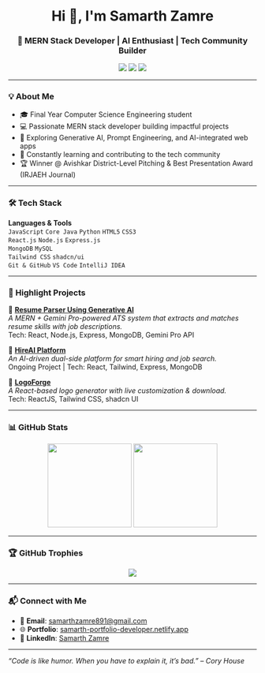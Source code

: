 <h1 align="center">Hi 👋, I'm Samarth Zamre</h1>
<h3 align="center">🚀 MERN Stack Developer | AI Enthusiast | Tech Community Builder</h3>

<p align="center">
  <a href="https://samarth-portfolio-developer.netlify.app/" target="_blank"><img src="https://img.shields.io/badge/Portfolio-222222?style=for-the-badge&logo=vercel&logoColor=white"/></a>
  <a href="https://www.linkedin.com/in/samarth-zamre-9b8498332/" target="_blank"><img src="https://img.shields.io/badge/LinkedIn-0077B5?style=for-the-badge&logo=linkedin&logoColor=white"/></a>
  <a href="mailto:samarthzamre891@gmail.com"><img src="https://img.shields.io/badge/Gmail-D14836?style=for-the-badge&logo=gmail&logoColor=white"/></a>
</p>

---

### 💡 About Me

- 🎓 Final Year Computer Science Engineering student  
- 💻 Passionate MERN stack developer building impactful projects  
- 🤖 Exploring Generative AI, Prompt Engineering, and AI-integrated web apps  
- 🧠 Constantly learning and contributing to the tech community  
- 🏆 Winner @ Avishkar District-Level Pitching & Best Presentation Award (IRJAEH Journal)

---

### 🛠️ Tech Stack

**Languages & Tools**  
`JavaScript` `Core Java` `Python` `HTML5` `CSS3`  
`React.js` `Node.js` `Express.js`  
`MongoDB` `MySQL`  
`Tailwind CSS` `shadcn/ui`  
`Git & GitHub` `VS Code` `IntelliJ IDEA`

---

### 🌟 Highlight Projects

🔹 **[Resume Parser Using Generative AI](https://hireai-companypage.onrender.com/)**  
_A MERN + Gemini Pro-powered ATS system that extracts and matches resume skills with job descriptions._  
Tech: React, Node.js, Express, MongoDB, Gemini Pro API

🔹 **[HireAI Platform](https://hireai-frontend.onrender.com/)**  
_An AI-driven dual-side platform for smart hiring and job search._  
Ongoing Project | Tech: React, Tailwind, Express, MongoDB

🔹 **[LogoForge](https://github.com/samarthzamre/LogoForge)**  
_A React-based logo generator with live customization & download._  
Tech: ReactJS, Tailwind CSS, shadcn UI

---

### 📊 GitHub Stats

<p align="center">
  <img src="https://github-readme-stats.vercel.app/api?username=samarthzamre&show_icons=true&theme=radical" height="170" />
  <img src="https://github-readme-stats.vercel.app/api/top-langs/?username=samarthzamre&layout=compact&theme=radical" height="170"/>
</p>

---

### 🏆 GitHub Trophies

<p align="center">
  <img src="https://github-profile-trophy.vercel.app/?username=samarthzamre&theme=radical&column=6&margin-w=10&margin-h=15"/>
</p>

---

### 📬 Connect with Me

- 📧 **Email**: samarthzamre891@gmail.com  
- 🌐 **Portfolio**: [samarth-portfolio-developer.netlify.app](https://samarth-portfolio-developer.netlify.app/)  
- 💼 **LinkedIn**: [Samarth Zamre](https://www.linkedin.com/in/samarth-zamre-9b8498332/)

---

_“Code is like humor. When you have to explain it, it’s bad.” – Cory House_
